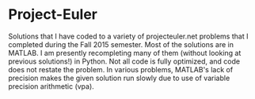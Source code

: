 # Project-Euler
Solutions that I have coded to a variety of projecteuler.net problems that I completed during the Fall 2015 semester. Most of the solutions are in MATLAB. I am presently recompleting many of them (without looking at previous solutions!) in Python. Not all code is fully optimized, and code does not restate the problem. In various problems, MATLAB's lack of precision makes the given solution run slowly due to use of variable precision arithmetic (vpa).

